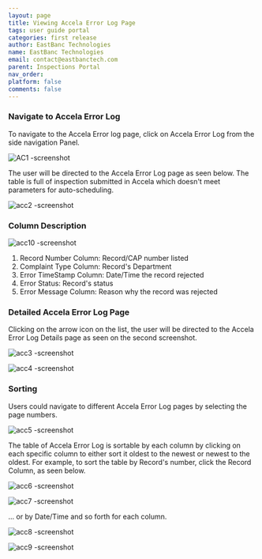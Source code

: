 ```yaml
---
layout: page
title: Viewing Accela Error Log Page
tags: user guide portal
categories: first release
author: EastBanc Technologies
name: EastBanc Technologies
email: contact@eastbanctech.com
parent: Inspections Portal
nav_order: 
platform: false
comments: false
---
```


### Navigate to Accela Error Log <a name="-Navigate-to-Accela-Error-Log"></a>
To navigate to the Accela Error log page, click on Accela Error Log from the side navigation Panel.

![AC1 -screenshot](https://user-images.githubusercontent.com/81990744/119144360-95c9a880-ba16-11eb-9ea3-a8bfd1b8045a.png)

 The user will be directed to the Accela Error Log page as seen below. The table is full of inspection submitted in Accela which doesn't meet parameters for auto-scheduling.
 
![acc2 -screenshot](https://user-images.githubusercontent.com/81990744/120531560-c1e91000-c3ac-11eb-9dcd-35ce69bbf209.png)

### Column Description <a name="-Column-Description"></a>

![acc10 -screenshot](https://user-images.githubusercontent.com/81990744/120532080-505d9180-c3ad-11eb-97ae-58d5d9903ff7.png)


1. Record Number Column: Record/CAP number listed
2. Complaint Type Column: Record's Department
3. Error TimeStamp Column: Date/Time the record rejected 
4. Error Status: Record's status
5. Error Message Column: Reason why the record was rejected 

### Detailed Accela Error Log Page <a name="-Detailed-Accela-Error-Log-Page"></a>

Clicking on the arrow icon on the list, the user will be directed to the Accela Error Log Details page as seen on the second screenshot.

![acc3 -screenshot](https://user-images.githubusercontent.com/81990744/120532261-80a53000-c3ad-11eb-96fb-dc6463b084e4.png)

![acc4 -screenshot](https://user-images.githubusercontent.com/81990744/120532265-826ef380-c3ad-11eb-9ac9-4c4957b08a52.png)

### Sorting <a name="-Sorting"></a>

Users could navigate to different Accela Error Log pages by selecting the page numbers.

![acc5 -screenshot](https://user-images.githubusercontent.com/81990744/120532342-99154a80-c3ad-11eb-98a9-b68154bc6035.png)

The table of Accela Error Log is sortable by each column by clicking on each specific column to either sort it oldest to the newest or newest to the oldest. For example, to sort the table by Record's number, click the Record Column, as seen below.

![acc6 -screenshot](https://user-images.githubusercontent.com/81990744/120532485-b64a1900-c3ad-11eb-9d25-16585f5559cb.png)

![acc7 -screenshot](https://user-images.githubusercontent.com/81990744/120532498-b9450980-c3ad-11eb-9cdf-d9e66c6faee3.png)

... or by Date/Time and so forth for each column.

![acc8 -screenshot](https://user-images.githubusercontent.com/81990744/120532592-cf52ca00-c3ad-11eb-9b87-e074419341e1.png)

![acc9 -screenshot](https://user-images.githubusercontent.com/81990744/120532603-d2e65100-c3ad-11eb-8d90-98eccc4ca4b7.png)










